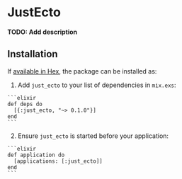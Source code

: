 # JustEcto

**TODO: Add description**

## Installation

If [available in Hex](https://hex.pm/docs/publish), the package can be installed as:

  1. Add `just_ecto` to your list of dependencies in `mix.exs`:

    ```elixir
    def deps do
      [{:just_ecto, "~> 0.1.0"}]
    end
    ```

  2. Ensure `just_ecto` is started before your application:

    ```elixir
    def application do
      [applications: [:just_ecto]]
    end
    ```

